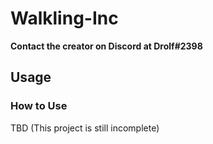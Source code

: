 # Walkling-Inc
**Contact the creator on Discord at Drolf#2398**

## Usage
### How to Use
TBD (This project is still incomplete)
